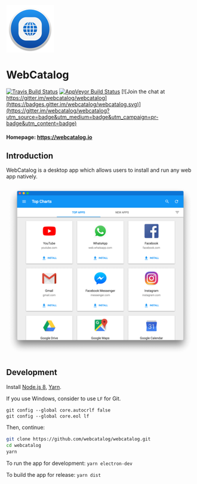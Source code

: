 <img src="build-resources/icon.png" height="128" width="128" alt="WebCatalog" />

# WebCatalog

[![Travis Build Status](https://travis-ci.org/webcatalog/webcatalog.svg?branch=master)](https://travis-ci.org/webcatalog/webcatalog)
[![AppVeyor Build Status](https://ci.appveyor.com/api/projects/status/github/webcatalog/webcatalog?branch=master&svg=true)](https://ci.appveyor.com/project/webcatalog/webcatalog/branch/master)
[![Join the chat at https://gitter.im/webcatalog/webcatalog](https://badges.gitter.im/webcatalog/webcatalog.svg)](https://gitter.im/webcatalog/webcatalog?utm_source=badge&utm_medium=badge&utm_campaign=pr-badge&utm_content=badge)

#### Homepage: https://webcatalog.io

## Introduction
WebCatalog is a desktop app which allows users to install and run any web app natively.

![WebCatalog for macOS](/build-resources/screenshot.png)

## Development
Install [Node.js 8](https://nodejs.org), [Yarn](https://yarnpkg.com).

If you use Windows, consider to use `LF` for Git.
```
git config --global core.autocrlf false
git config --global core.eol lf
```

Then, continue:

```bash
git clone https://github.com/webcatalog/webcatalog.git
cd webcatalog
yarn
```

To run the app for development: `yarn electron-dev`

To build the app for release: `yarn dist`
